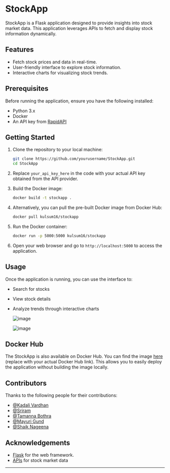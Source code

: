 # StockApp

StockApp is a Flask application designed to provide insights into stock market data. This application leverages APIs to fetch and display stock information dynamically.

## Features

- Fetch stock prices and data in real-time.
- User-friendly interface to explore stock information.
- Interactive charts for visualizing stock trends.

## Prerequisites

Before running the application, ensure you have the following installed:

- Python 3.x
- Docker
- An API key from [RapidAPI](https://rapidapi.com/linuz/api/indian-stock-exchange-api2/playground) 

## Getting Started

1. Clone the repository to your local machine:

   ```bash
   git clone https://github.com/yourusername/StockApp.git
   cd StockApp
   ```

2. Replace `your_api_key_here` in the code with your actual API key obtained from the API provider.

3. Build the Docker image:

   ```bash
   docker build -t stockapp .
   ```

4. Alternatively, you can pull the pre-built Docker image from Docker Hub:

   ```bash
   docker pull kulsum16/stockapp
   ```

5. Run the Docker container:

   ```bash
   docker run -p 5000:5000 kulsum16/stockapp
   ```

6. Open your web browser and go to `http://localhost:5000` to access the application.

## Usage

Once the application is running, you can use the interface to:

- Search for stocks
- View stock details
- Analyze trends through interactive charts

  ![image](https://github.com/user-attachments/assets/76da7f2e-e35f-4537-8790-edf381f1e6aa)

  ![image](https://github.com/user-attachments/assets/facd878d-95cf-4faf-9129-1760bad1b83a)



## Docker Hub

The StockApp is also available on Docker Hub. You can find the image [here](https://hub.docker.com/r/kulsum16/stockapp) (replace with your actual Docker Hub link). This allows you to easily deploy the application without building the image locally.

## Contributors

Thanks to the following people for their contributions:

- [@Kadali Vardhan](https://github.com/vardhankadali/)
- [@Sriram](https://github.com/Sriram-g215/)
- [@Tamanna Bothra](https://github.com/tamannabothra)
- [@Mayuri Gund](https://github.com/mayuri1205)
- [@Shaik Nageena](https://github.com/NageenaS)

## Acknowledgements

- [Flask](https://flask.palletsprojects.com/) for the web framework.
- [APIs](https://rapidapi.com/linuz/api/indian-stock-exchange-api2/playground) for stock market data 

---


